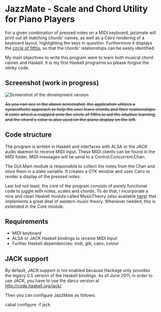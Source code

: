 JazzMate - Scale and Chord Utility for Piano Players
===================================================

For a given combination of pressed notes on a MIDI keyboard, jazzmate will
print out all matching chords' names, as well as a Cairo rendering of a keyboard layout, highlighting the keys in question. Furthermore it displays the [circle of fifths](http://en.wikipedia.org/wiki/Circle_of_fifths), so that the chords' relationships can be easily identified.

My main objectives to write this program were to learn both musical chord names and Haskell. It is my first Haskell programm so please forgive the stinky code.

Screenshot (work in progress)
---------------------------------

![Screenshot of the development version](/lordi/jazzmate/raw/master/screenshot.png)

~~As you can see in the above screenshot, the application utilizes a synaesthetic approach to help the user learn chords and their relationships: A color wheel is mapped onto the circle of fifths to aid the intuitive learning, and the chord's color is also used on the piano display on the left.~~

Code structure
--------------

The program is written in Haskell and interfaces with ALSA or the JACK audio
daemon to receive MIDI input. These MIDI clients can be found in the MIDI
folder. MIDI messages will be send to a Control.Concurrent.Chan.

The GUI.Main module is responsible to collect the notes from the Chan and
store them in a state variable. It creates a GTK window and uses Cairo to
render a display of the pressed notes.

Last but not least, the core of the program consists of purely functional code
to juggle with notes, scales and chords. To do that, I incorporate a nice and
clean Haskell module called MusicTheory (also available 
[here](https://music-theory.googlecode.com/)) that implements a great deal of 
western music theory. Whenever needed, this is extended in the Core module.

Requirements
------------

 * MIDI keyboard
 * ALSA or JACK Haskell bindings to receive MIDI Input
 * Further Haskell dependencies: midi, gtk, cairo, colour

JACK support
------------

By default, JACK support is not enabled because Hackage only provides the
legacy 0.5 version of the Haskell bindings. As of June 2011, in order to use
JACK, you have to use the darcs version at http://code.haskell.org/jack/.

Then you can configure JazzMate as follows:

 cabal configure -f jack
